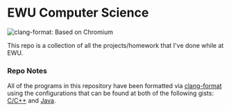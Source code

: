 # EWU Computer Science
![clang-format: Based on Chromium](https://img.shields.io/badge/code%20style-clang--format%3A%20Based%20on%20Chromium-FFE5B4)

This repo is a collection of all the projects/homework that I've done while at EWU.

### Repo Notes

All of the programs in this repository have been formatted via [clang-format](https://releases.llvm.org/11.0.1/tools/clang/docs/ClangFormat.html) using the configurations that can be found at both of the following gists: [C/C++](https://gist.github.com/StrangeRanger/2972f774afd20105d3a713677ba92e38) and [Java](https://gist.github.com/StrangeRanger/8f03b433f8ecf3ad425141a56f3f5dcc).
